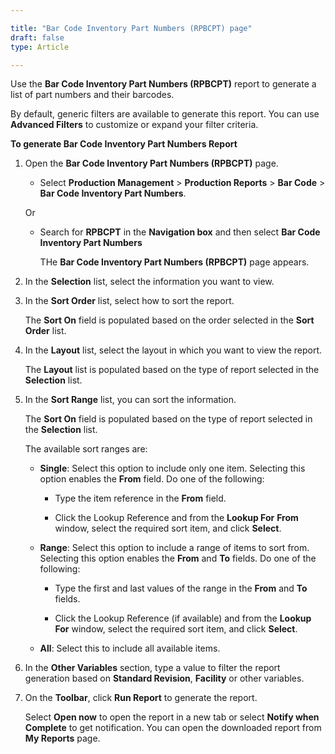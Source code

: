 ```yaml
---

title: "Bar Code Inventory Part Numbers (RPBCPT) page"
draft: false
type: Article

---
```


Use the **Bar Code Inventory Part Numbers (RPBCPT)** report to generate a list of part numbers and their barcodes.

By default, generic filters are available to generate this report. You can use **Advanced Filters** to customize or expand your filter criteria. 

**To generate Bar Code Inventory Part Numbers Report**

1. Open the **Bar Code Inventory Part Numbers (RPBCPT)** page.

    - Select **Production Management** > **Production Reports** > **Bar Code** > **Bar Code Inventory Part Numbers**.

    Or

    - Search for **RPBCPT** in the **Navigation box** and then select  **Bar Code Inventory Part Numbers**

        THe **Bar Code Inventory Part Numbers (RPBCPT)** page appears.

2. In the **Selection** list, select the information you want to view.

3. In the **Sort Order** list, select how to sort the report.

    The **Sort On** field is populated based on the order selected in the **Sort Order** list.

4. In the **Layout** list, select the layout in which you want to view the report.

    The **Layout** list is populated based on the type of report selected in the **Selection** list.

5. In the **Sort Range** list, you can sort the information.

    The **Sort On** field is populated based on the type of report selected in the **Selection** list.

    The available sort ranges are:

    - **Single**: Select this option to include only one item. Selecting this option enables the **From** field. Do one of the following:

        - Type the item reference in the **From** field.

        - Click the Lookup Reference and from the **Lookup For** **From** window, select the required sort item, and click **Select**.

    - **Range**: Select this option to include a range of items to sort from. Selecting this option enables the **From** and **To** fields. Do one of the following:

        - Type the first and last values of the range in the **From** and **To** fields.

        - Click the Lookup Reference (if available) and from the **Lookup For** window, select the required sort item, and click **Select**.

    - **All**: Select this to include all available items.

6. In the **Other Variables** section, type a value to filter the report generation based on **Standard Revision**, **Facility** or other variables.

7. On the **Toolbar**, click **Run Report** to generate the report.

    Select **Open now** to open the report in a new tab or select **Notify when Complete** to get notification. You can open the downloaded report from **My Reports** page.

​